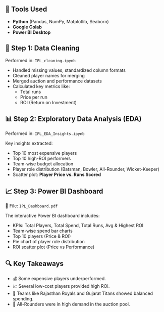 
## 🔧 Tools Used

- **Python** (Pandas, NumPy, Matplotlib, Seaborn)
- **Google Colab**
- **Power BI Desktop**



## 🧹 Step 1: Data Cleaning

Performed in: `IPL_cleaning.ipynb`

- Handled missing values, standardized column formats
- Cleaned player names for merging
- Merged auction and performance datasets
- Calculated key metrics like:
  - Total runs
  - Price per run
  - ROI (Return on Investment)



## 📊 Step 2: Exploratory Data Analysis (EDA)

Performed in: `IPL_EDA_Insights.ipynb`

Key insights extracted:

- Top 10 most expensive players
- Top 10 high-ROI performers
- Team-wise budget allocation
- Player role distribution (Batsman, Bowler, All-Rounder, Wicket-Keeper)
- Scatter plot: **Player Price vs. Runs Scored**



## 📈 Step 3: Power BI Dashboard

📁 File: `IPL_Dashboard.pdf`

The interactive Power BI dashboard includes:

- KPIs: Total Players, Total Spend, Total Runs, Avg & Highest ROI
- Team-wise spend bar charts
- Top 10 players (Price & ROI)
- Pie chart of player role distribution
- ROI scatter plot (Price vs Performance)



## 🔍 Key Takeaways

- 💰 Some expensive players underperformed.
- 📈 Several low-cost players provided high ROI.
- 🏏 Teams like Rajasthan Royals and Gujarat Titans showed balanced spending.
- 🧠 All-Rounders were in high demand in the auction pool.



